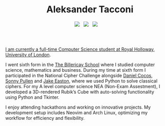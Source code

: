 <div id="user-content-toc" align="center">
  <ul align="center" style="list-style: none;">
    <summary align="center">
      <h1 align="center">Aleksander Tacconi</h1>
    </summary>
  </ul>
</div>

<p align="center">
<a href="https://devpost.com/aleks-tacconi" target="blank"><img align="center" src="https://img.shields.io/badge/Aleks Tacconi-0077B5?style=for-the-badge&logo=devpost&logoColor=white" /></a>&nbsp;&nbsp;&nbsp;<a href="mailto:aleks.tacconi@gmail.com" target="blank"><img align="center" src="https://img.shields.io/badge/aleks.tacconi@gmail.com-D14836?style=for-the-badge&logo=gmail&logoColor=white" /></a>&nbsp;&nbsp;&nbsp;<a href="https://www.github.com/Aleks-Tacconi" target="blank"><img align="center" src="https://img.shields.io/badge/Aleks--Tacconi-100000?style=for-the-badge&logo=github&logoColor=white">
</p>

<br>
<br>

I am currently a full-time Computer Science student at [Royal Holloway, University of London](https://www.royalholloway.ac.uk/). <br>

I went sixth form in the [The Billericay School](https://www.billericayschool.com/) where I studied computer science, mathematics and business.
During my time at sixth form I participated in the National Cipher Challenge alongside [Daniel Cocos](https://github.com/Daniel-Cocos), [Sonny Pullen](https://github.com/Sonny-Pullen) and [Jake Easton](https://github.com/jakeeaston), where we used Python to solve classical ciphers.
For my A level computer science NEA (Non-Exam Assestment), I developed a 3D-rendered Rubik’s Cube with auto-solving functionality using Python and Tkinter.

I enjoy attending hackathons and working on innovative projects. My development setup includes Neovim and Arch Linux, optimizing my workflow for efficiency and flexibility.


